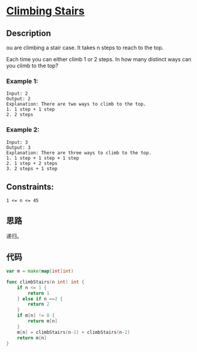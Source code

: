 # [Climbing Stairs](https://leetcode-cn.com/problems/climbing-stairs/)

## Description

ou are climbing a stair case. It takes n steps to reach to the top.

Each time you can either climb 1 or 2 steps. In how many distinct ways can you climb to the top?

### Example 1:

````
Input: 2
Output: 2
Explanation: There are two ways to climb to the top.
1. 1 step + 1 step
2. 2 steps
````

### Example 2:

````
Input: 3
Output: 3
Explanation: There are three ways to climb to the top.
1. 1 step + 1 step + 1 step
2. 1 step + 2 steps
3. 2 steps + 1 step
````

## Constraints:

```
1 <= n <= 45
```

## 思路

递归。

## 代码

```` Go
var m = make(map[int]int) 

func climbStairs(n int) int {
    if n <= 1 {
        return 1
    } else if n ==2 {
        return 2
    }
    if m[n] != 0 {
        return m[n]
    }
    m[n] = climbStairs(n-1) + climbStairs(n-2)
    return m[n]
}
````

